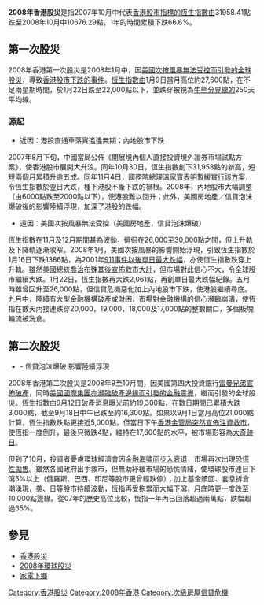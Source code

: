 **2008年香港股災**是指2007年10月中代表[香港股市指標的](../Page/香港股市.md "wikilink")[恆生指數由](../Page/恆生指數.md "wikilink")31958.41點跌至2008年10月中10676.29點，1年的時間累積下跌66.6%。

## 第一次股災

2008年香港第一次股災是2008年1月中，因[美國次按風暴無法受控而引發的](../Page/2007年美國次級房屋信貸風暴.md "wikilink")[全球股災](../Page/2008年環球股災.md "wikilink")，導致[香港股市下跌的事件](../Page/香港股市.md "wikilink")。[恆生指數由](../Page/恆生指數.md "wikilink")1月9日當月高位約27,600點，在不足兩星期時間，於1月22日跌至22,000點以下，並跌穿被視為[牛熊分界線的](../Page/牛熊分界線.md "wikilink")250天平均線。

### 源起

  - 近因：港股直通車落實遙遙無期；內地股市下跌

2007年8月下旬，中國當局公佈《開展境內個人直接投資境外證券市場試點方案》，使香港股市展開大升浪。同年10月30日，恆生指數創下31,958點的新高，短短兩個月累積升逾五成。同年11月4日，國務院總理[溫家寶表明暫緩實行該方案](../Page/溫家寶.md "wikilink")，令恆生指數於翌日大跌，種下港股不斷下跌的禍根。2008年，內地股市大幅調整（由6000點跌至2000點以下），使港股難以回升；此外，美國房地產／信貸泡沫爆破後的影響陸續浮現，加深了港股的跌幅。

  - 遠因：美國次按風暴無法受控（美國房地產，信貸泡沫爆破）

恆生指數在11月及12月期間甚為波動，徘徊在26,000至30,000點之間，但上升軌及下降軌逐漸收窄。2008年1月，美國次按風暴的影響開始浮現，引致恆生指數於1月16日下跌1386點，為2001年[911事件以後單日最大跌幅](../Page/911事件.md "wikilink")，亦使恆生指數跌穿上升軌。雖然美國總統[喬治布殊其後宣佈救市大計](../Page/喬治布殊.md "wikilink")，但市場對此信心不大，令全球股市繼續大跌。1月22日，恆生指數再大跌2,061點，再創單日最大跌幅紀錄。五月時雖曾回升至26,000點，但信貸危機惡化加上內地股市下跌，使港股繼續尋底。九月中，陸續有大型金融機構破產或財困，市場對金融機構的信心瀕臨崩潰，使恆指在數天內接連跌穿20,000，19,000，18,000及17,000點的整數關口，多個板塊輪流被洗倉。

## 第二次股災

  - \- 信貸泡沫爆破 影響陸續浮現

2008年香港第二次股災是2008年9至10月間，因美國第四大投資銀行[雷曼兄弟宣佈破產](../Page/雷曼兄弟.md "wikilink")，同時[美國國際集團亦瀕臨破產邊緣而引發的金融震盪](../Page/美國國際集團.md "wikilink")，繼而引發的全球股災。[恆生指數由](../Page/恆生指數.md "wikilink")9月12日破產消息曝光前約19,300點，在數日期間已累積大跌3,000點，截至9月18日中午已跌至約16,300點。如果以9月1日當月高位21,000點計算，恆生指數跌點更接近5,000點。但當日下午[香港金管局突然宣佈注資救市](../Page/香港金管局.md "wikilink")，使恆指一度倒升，最後只微跌4點，維持在17,600點的水平，被市場形容為[大奇跡日](../Page/大奇跡日.md "wikilink")。

但到了10月，投資者憂慮環球經濟會因[金融海嘯而步入衰退](../Page/金融海嘯.md "wikilink")，市場再次出現[恐慌性拋售](../Page/恐慌性拋售.md "wikilink")。雖然各國政府出手救市，但無助紓緩市場的恐慌情緒，使環球股市連日下瀉5%以上（俄羅斯、巴西、印尼等股市更曾經跌停）；加上基金贖回、套息拆倉潮湧現，美、日等股市持續波動，恆指再受拖累而大幅下瀉，月底時更一度跌至10,000點邊緣。從07年的歷史高位比較，恆指一年內已回落超過兩萬點，跌幅超過65%。

## 參見

  - [香港股災](../Page/香港股災.md "wikilink")
  - [2008年環球股災](../Page/2008年環球股災.md "wikilink")
  - [家電下鄉](../Page/家電下鄉.md "wikilink")

[Category:香港股災](https://zh.wikipedia.org/wiki/Category:香港股災 "wikilink")
[Category:2008年香港](https://zh.wikipedia.org/wiki/Category:2008年香港 "wikilink")
[Category:次級房屋信貸危機](https://zh.wikipedia.org/wiki/Category:次級房屋信貸危機 "wikilink")